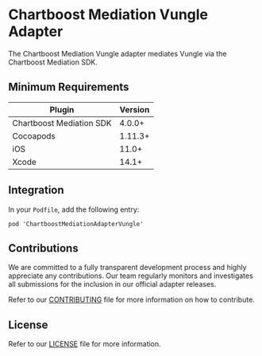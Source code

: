 # Chartboost Mediation Vungle Adapter

The Chartboost Mediation Vungle adapter mediates Vungle via the Chartboost Mediation SDK.

## Minimum Requirements

| Plugin | Version |
| ------ | ------ |
| Chartboost Mediation SDK | 4.0.0+ |
| Cocoapods | 1.11.3+ |
| iOS | 11.0+ |
| Xcode | 14.1+ |

## Integration

In your `Podfile`, add the following entry:
```
pod 'ChartboostMediationAdapterVungle'
```

## Contributions

We are committed to a fully transparent development process and highly appreciate any contributions. Our team regularly monitors and investigates all submissions for the inclusion in our official adapter releases.

Refer to our [CONTRIBUTING](https://github.com/ChartBoost/chartboost-mediation-ios-adapter-vungle/blob/main/CONTRIBUTING.md) file for more information on how to contribute.

## License

Refer to our [LICENSE](https://github.com/ChartBoost/chartboost-mediation-ios-adapter-vungle/blob/main/LICENSE.md) file for more information.
